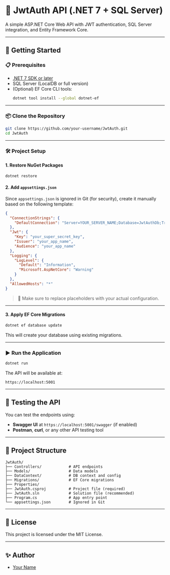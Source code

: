 # 🔐 JwtAuth API (.NET 7 + SQL Server)

A simple ASP.NET Core Web API with JWT authentication, SQL Server integration, and Entity Framework Core.

---

## 🚀 Getting Started

### 📋 Prerequisites

- [.NET 7 SDK or later](https://dotnet.microsoft.com/en-us/download)
- SQL Server (LocalDB or full version)
- (Optional) EF Core CLI tools:  
  ```bash
  dotnet tool install --global dotnet-ef
  ```

---

### 📦 Clone the Repository

```bash
git clone https://github.com/your-username/JwtAuth.git
cd JwtAuth
```

---

### 🛠️ Project Setup

#### 1. Restore NuGet Packages

```bash
dotnet restore
```

#### 2. Add `appsettings.json`

Since `appsettings.json` is ignored in Git (for security), create it manually based on the following template:

```json
{
  "ConnectionStrings": {
    "DefaultConnection": "Server=YOUR_SERVER_NAME;Database=JwtAuthDb;Trusted_Connection=True;TrustServerCertificate=True;"
  },
  "Jwt": {
    "Key": "your_super_secret_key",
    "Issuer": "your_app_name",
    "Audience": "your_app_name"
  },
  "Logging": {
    "LogLevel": {
      "Default": "Information",
      "Microsoft.AspNetCore": "Warning"
    }
  },
  "AllowedHosts": "*"
}
```

> 🔐 Make sure to replace placeholders with your actual configuration.

---

#### 3. Apply EF Core Migrations

```bash
dotnet ef database update
```

This will create your database using existing migrations.

---

### ▶️ Run the Application

```bash
dotnet run
```

The API will be available at:

```
https://localhost:5001
```

---

## 🧪 Testing the API

You can test the endpoints using:
- **Swagger UI** at `https://localhost:5001/swagger` (if enabled)
- **Postman**, **curl**, or any other API testing tool

---

## 📁 Project Structure

```
JwtAuth/
├── Controllers/            # API endpoints
├── Models/                 # Data models
├── DataContext/            # DB context and config
├── Migrations/             # EF Core migrations
├── Properties/
├── JwtAuth.csproj          # Project file (required)
├── JwtAuth.sln             # Solution file (recommended)
├── Program.cs              # App entry point
└── appsettings.json        # Ignored in Git
```

---

## 📄 License

This project is licensed under the MIT License.

---

## ✨ Author

- [Your Name](https://github.com/your-username)